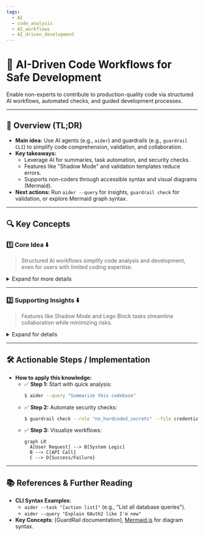```yaml
---
tags:
  - AI
  - code_analysis
  - AI_workflows
  - AI_driven_development
---
```

# 📌 AI-Driven Code Workflows for Safe Development  
Enable non-experts to contribute to production-quality code via structured AI workflows, automated checks, and guided development processes.  

---

## 🔹 Overview (TL;DR)  
- **Main idea:** Use AI agents (e.g., `aider`) and guardrails (e.g., `guardrail CLI`) to simplify code comprehension, validation, and collaboration.  
- **Key takeaways:**  
  - Leverage AI for summaries, task automation, and security checks.  
  - Features like "Shadow Mode" and validation templates reduce errors.  
  - Supports non-coders through accessible syntax and visual diagrams (Mermaid).  
- **Next actions:** Run `aider --query` for insights, `guardrail check` for validation, or explore Mermaid graph syntax.  

---

## 🔍 Key Concepts  

### **1️⃣ Core Idea** ⬇️  
> Structured AI workflows simplify code analysis and development, even for users with limited coding expertise.  

<details>  
  <summary>Expand for more details</summary>  
  
  - **Detailed breakdown:**  
    - **`aider` CLI**: Automates tasks like code summarization, API audit requests, and concept explanations.  
    - **GuardRail**: Enforces security/safety rules (e.g., `no_hardcoded_secrets`) with instant feedback.  
    - **Mermaid diagrams**: Visualize systems/architectures without syntax complexity.  
  - **Related concepts:**  
    - Integrates with version-control systems for iterative development.  
    - Extends "AI assistants" beyond simple prompts into repeatable workflows.  
</details>  

---

### **2️⃣ Supporting Insights** ⬇️  
> Features like Shadow Mode and Lego Block tasks streamline collaboration while minimizing risks.  

<details>  
  <summary>Expand for details</summary>  

  - **Deep dive:**  
    - **Shadow Mode**: Tests changes in a safe environment before deployment.  
    - **Validation Templates**: Checklist-based rules (e.g., `[ ] API timeouts set`) promote systematic error prevention.  
  - **Practical applications:**  
    - New developers use `aider --query` to understand legacy codebases quickly.  
    - Teams audit API error handling with `aider --task "List API calls"` to improve reliability.  
  - **Common pitfalls / misconceptions:**  
    - Relying *solely* on AI outputs without human review.  
    - Overlooking rule-specific examples (e.g., what "no hardcoded secrets" covers).  
</details>  

---

## 🛠️ Actionable Steps / Implementation  
- **How to apply this knowledge:**  
  - ✅ **Step 1:** Start with quick analysis:  
    ```bash  
    $ aider --query "Summarize this codebase"  
    ```  
  - ✅ **Step 2:** Automate security checks:  
    ```bash  
    $ guardrail check --rule "no_hardcoded_secrets" --file credentials.py  
    ```  
  - ✅ **Step 3:** Visualize workflows:  
    ```mermaid  
    graph LR  
      A[User Request] --> B[System Logic]  
      B --> C[API Call]  
      C --> D{Success/Failure}  
    ```  

---

## 📚 References & Further Reading  
- **CLI Syntax Examples**:  
  - `aider --task "[action list]"` (e.g., "List all database queries").  
  - `aider --query "Explain OAuth2 like I'm new"`  
- **Key Concepts**: [GuardRail documentation], [Mermaid.js](https://mermaid.js.org/) for diagram syntax.